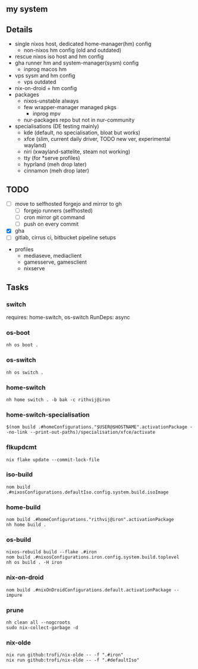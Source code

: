 ## my system

## Details

- single nixos host, dedicated home-manager(hm) config
  - non-nixos hm config (old and outdated)
- rescue nixos iso host and hm config
- gha runner hm and system-manager(sysm) config
  - inprog macos hm
- vps sysm and hm config
  - vps outdated
- nix-on-droid + hm config
- packages
  - nixos-unstable always
  - few wrapper-manager managed pkgs
    - inprog mpv
  - nur-packages repo but not in nur-community
- specialisations (DE testing mainly)
  - kde (default, no specialisation, bloat but works)
  - xfce (slim, current daily driver, TODO new ver, experimental wayland)
  - niri (xwayland-sattelite, steam not working)
  - tty (for *serve profiles)
  - hyprland (meh drop later)
  - cinnamon (meh drop later)

## TODO

- [ ] move to selfhosted forgejo and mirror to gh
  - [ ] forgejo runners (selfhosted)
  - [ ] cron mirror git command
  - [ ] push on every commit
- [x] gha
- [ ] gitlab, cirrus ci, bitbucket pipeline setups
- profiles
  - mediaseve, mediaclient
  - gamesserve, gamesclient
  - nixserve

## Tasks

### switch

requires: home-switch, os-switch
RunDeps: async

### os-boot

```
nh os boot .
```

### os-switch

```
nh os switch .
```

### home-switch

```
nh home switch . -b bak -c rithvij@iron
```

### home-switch-specialisation

```
$(nom build .#homeConfigurations."$USER@$HOSTNAME".activationPackage --no-link --print-out-paths)/specialisation/xfce/activate
```

### flkupdcmt

```
nix flake update --commit-lock-file
```

### iso-build

```
nom build .#nixosConfigurations.defaultIso.config.system.build.isoImage
```

### home-build

```
nom build .#homeConfigurations."rithvij@iron".activationPackage
nh home build .
```

### os-build

```
nixos-rebuild build --flake .#iron
nom build .#nixosConfigurations.iron.config.system.build.toplevel
nh os build . -H iron
```

### nix-on-droid

```
nom build .#nixOnDroidConfigurations.default.activationPackage --impure
```

### prune

```
nh clean all --nogcroots
sudo nix-collect-garbage -d
```

### nix-olde

```
nix run github:trofi/nix-olde -- -f ".#iron"
nix run github:trofi/nix-olde -- -f ".#defaultIso"
```
